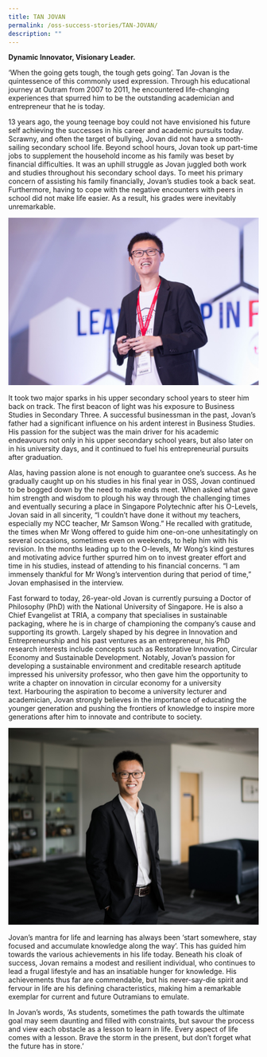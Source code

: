 ```yaml
---
title: TAN JOVAN
permalink: /oss-success-stories/TAN-JOVAN/
description: ""
---
```

**Dynamic Innovator, Visionary Leader.**  

‘When the going gets tough, the tough gets going’. Tan Jovan is the quintessence of this commonly used expression. Through his educational journey at Outram from 2007 to 2011, he encountered life-changing experiences that spurred him to be the outstanding academician and entrepreneur that he is today.

13 years ago, the young teenage boy could not have envisioned his future self achieving the successes in his career and academic pursuits today. Scrawny, and often the target of bullying, Jovan did not have a smooth-sailing secondary school life. Beyond school hours, Jovan took up part-time jobs to supplement the household income as his family was beset by financial difficulties. It was an uphill struggle as Jovan juggled both work and studies throughout his secondary school days. To meet his primary concern of assisting his family financially, Jovan’s studies took a back seat. Furthermore, having to cope with the negative encounters with peers in school did not make life easier. As a result, his grades were inevitably unremarkable.

![](/images/OSS%20Success%20Stories/TAN%20JOVAN/JOVAN1.jpg)

It took two major sparks in his upper secondary school years to steer him back on track. The first beacon of light was his exposure to Business Studies in Secondary Three. A successful businessman in the past, Jovan’s father had a significant influence on his ardent interest in Business Studies. His passion for the subject was the main driver for his academic endeavours not only in his upper secondary school years, but also later on in his university days, and it continued to fuel his entrepreneurial pursuits after graduation.

Alas, having passion alone is not enough to guarantee one’s success. As he gradually caught up on his studies in his final year in OSS, Jovan continued to be bogged down by the need to make ends meet. When asked what gave him strength and wisdom to plough his way through the challenging times and eventually securing a place in Singapore Polytechnic after his O-Levels, Jovan said in all sincerity, “I couldn’t have done it without my teachers, especially my NCC teacher, Mr Samson Wong.” He recalled with gratitude, the times when Mr Wong offered to guide him one-on-one unhesitatingly on several occasions, sometimes even on weekends, to help him with his revision. In the months leading up to the O-levels, Mr Wong’s kind gestures and motivating advice further spurred him on to invest greater effort and time in his studies, instead of attending to his financial concerns. “I am immensely thankful for Mr Wong’s intervention during that period of time,” Jovan emphasised in the interview.

Fast forward to today, 26-year-old Jovan is currently pursuing a Doctor of Philosophy (PhD) with the National University of Singapore. He is also a Chief Evangelist at TRIA, a company that specialises in sustainable packaging, where he is in charge of championing the company’s cause and supporting its growth. Largely shaped by his degree in Innovation and Entrepreneurship and his past ventures as an entrepreneur, his PhD research interests include concepts such as Restorative Innovation, Circular Economy and Sustainable Development. Notably, Jovan’s passion for developing a sustainable environment and creditable research aptitude impressed his university professor, who then gave him the opportunity to write a chapter on innovation in circular economy for a university text. Harbouring the aspiration to become a university lecturer and academician, Jovan strongly believes in the importance of educating the younger generation and pushing the frontiers of knowledge to inspire more generations after him to innovate and contribute to society.

![](/images/OSS%20Success%20Stories/TAN%20JOVAN/JOVAN2.jpg)

Jovan’s mantra for life and learning has always been ‘start somewhere, stay focused and accumulate knowledge along the way’. This has guided him towards the various achievements in his life today. Beneath his cloak of success, Jovan remains a modest and resilient individual, who continues to lead a frugal lifestyle and has an insatiable hunger for knowledge. His achievements thus far are commendable, but his never-say-die spirit and fervour in life are his defining characteristics, making him a remarkable exemplar for current and future Outramians to emulate.

In Jovan’s words, ‘As students, sometimes the path towards the ultimate goal may seem daunting and filled with constraints, but savour the process and view each obstacle as a lesson to learn in life. Every aspect of life comes with a lesson. Brave the storm in the present, but don’t forget what the future has in store.’